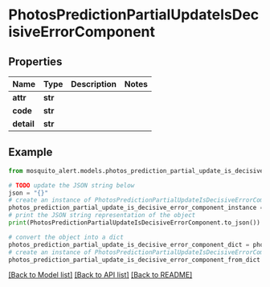 # PhotosPredictionPartialUpdateIsDecisiveErrorComponent


## Properties

Name | Type | Description | Notes
------------ | ------------- | ------------- | -------------
**attr** | **str** |  | 
**code** | **str** |  | 
**detail** | **str** |  | 

## Example

```python
from mosquito_alert.models.photos_prediction_partial_update_is_decisive_error_component import PhotosPredictionPartialUpdateIsDecisiveErrorComponent

# TODO update the JSON string below
json = "{}"
# create an instance of PhotosPredictionPartialUpdateIsDecisiveErrorComponent from a JSON string
photos_prediction_partial_update_is_decisive_error_component_instance = PhotosPredictionPartialUpdateIsDecisiveErrorComponent.from_json(json)
# print the JSON string representation of the object
print(PhotosPredictionPartialUpdateIsDecisiveErrorComponent.to_json())

# convert the object into a dict
photos_prediction_partial_update_is_decisive_error_component_dict = photos_prediction_partial_update_is_decisive_error_component_instance.to_dict()
# create an instance of PhotosPredictionPartialUpdateIsDecisiveErrorComponent from a dict
photos_prediction_partial_update_is_decisive_error_component_from_dict = PhotosPredictionPartialUpdateIsDecisiveErrorComponent.from_dict(photos_prediction_partial_update_is_decisive_error_component_dict)
```
[[Back to Model list]](../README.md#documentation-for-models) [[Back to API list]](../README.md#documentation-for-api-endpoints) [[Back to README]](../README.md)


